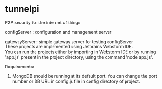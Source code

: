 # tunnelpi
P2P security for the internet of things

configServer : configuration and management server

gatewayServer : simple gateway server for testing configServer  
These projects are implemented using Jetbrains Webstorm IDE.  
You can run the projects either by importing in Webstorm IDE or by running 'app.js' present in the project directory, using the command 'node app.js'.

Requirements:
1. MongoDB should be running at its default port. You can change the port number or DB URL in config.js file in config directory of project. 

